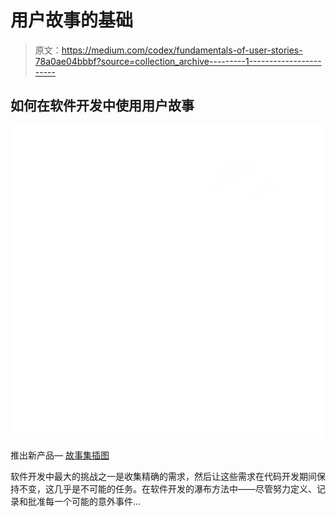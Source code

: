 # 用户故事的基础

> 原文：<https://medium.com/codex/fundamentals-of-user-stories-78a0ae04bbbf?source=collection_archive---------1----------------------->

## 如何在软件开发中使用用户故事

![](img/6624909238dd33d7ffcbada91ba167c6.png)

推出新产品— [故事集插图](https://storyset.com)

软件开发中最大的挑战之一是收集精确的需求，然后让这些需求在代码开发期间保持不变，这几乎是不可能的任务。在软件开发的瀑布方法中——尽管努力定义、记录和批准每一个可能的意外事件…
